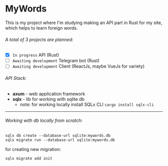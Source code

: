 # MyWords

This is my project where I'm studying making an API part in Rust for my site, which helps to learn foreign words.

###### A total of 3 projects are planned:

-   [x] `In progress` API (Rust)
-   [ ] `Awaiting development` Telegram bot (Rust)
-   [ ] `Awaiting development` Client (ReactJs, maybe VueJs for variety)

###### API Stack:

-   **axum** - web application framework
-   **sqlx** - lib for working with sqlite db
    -   note: for working locally install SQLx CLI `cargo install sqlx-cli`

---

###### Working with db locally from scratch:

```
sqlx db create --database-url sqlite:mywords.db
sqlx migrate run --database-url sqlite:mywords.db
```

for creating new migration:

```
sqlx migrate add init
```
